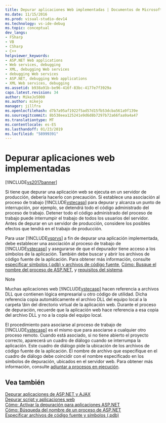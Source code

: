 ```yaml
---
title: Depurar aplicaciones Web implementadas | Documentos de Microsoft
ms.date: 11/15/2016
ms.prod: visual-studio-dev14
ms.technology: vs-ide-debug
ms.topic: conceptual
dev_langs:
- FSharp
- VB
- CSharp
- C++
helpviewer_keywords:
- ASP.NET Web applications
- Web services, debugging
- XML, debugging Web services
- debugging Web services
- ASP.NET, debugging Web applications
- XML Web services, debugging
ms.assetid: b938a91b-be96-416f-83bc-4177e7f3929a
caps.latest.revision: 34
author: MikeJo5000
ms.author: mikejo
manager: jillfra
ms.openlocfilehash: d7b7a95af1922f5ad57d15fb53dcba561a9f139e
ms.sourcegitcommit: 8b538eea125241e9d6d8b7297b72a66faa9a4a47
ms.translationtype: MT
ms.contentlocale: es-ES
ms.lasthandoff: 01/23/2019
ms.locfileid: "58999391"
---
```

# <a name="debugging-deployed-web-applications"></a>Depurar aplicaciones web implementadas
[!INCLUDE[vs2017banner](../includes/vs2017banner.md)]

Si tiene que depurar una aplicación web se ejecuta en un servidor de producción, debería hacerlo con precaución. Si establece una asociación al proceso de trabajo [!INCLUDE[vstecasp](../includes/vstecasp-md.md)] para depurar y alcanza un punto de interrupción, por ejemplo, se detendrá todo el código administrado del proceso de trabajo. Detener todo el código administrado del proceso de trabajo puede interrumpir el trabajo de todos los usuarios del servidor. Antes de depurar en un servidor de producción, considere los posibles efectos que tendrá en el trabajo de producción.  
  
 Para usar [!INCLUDE[vsprvs](../includes/vsprvs-md.md)] a fin de depurar una aplicación implementada, debe establecer una asociación al proceso de trabajo de [!INCLUDE[vstecasp](../includes/vstecasp-md.md)] y asegurarse de que el depurador tiene acceso a los símbolos de la aplicación. También debe buscar y abrir los archivos de código fuente de la aplicación. Para obtener más información, consulte [especificar símbolos (.pdb) y archivos de código fuente](../debugger/specify-symbol-dot-pdb-and-source-files-in-the-visual-studio-debugger.md), [Cómo: Busque el nombre del proceso de ASP.NET](../debugger/how-to-find-the-name-of-the-aspnet-process.md), y [requisitos del sistema](../debugger/aspnet-debugging-system-requirements.md).  
  
> [!NOTE]
>  Muchas aplicaciones web [!INCLUDE[vstecasp](../includes/vstecasp-md.md)] hacen referencia a archivos DLL que contienen lógica empresarial u otro código de utilidad. Dicha referencia copia automáticamente el archivo DLL del equipo local a la carpeta \bin del directorio virtual de la aplicación web. Durante el proceso de depuración, recuerde que la aplicación web hace referencia a esa copia del archivo DLL y no a la copia del equipo local.  
  
 El procedimiento para asociarse al proceso de trabajo de [!INCLUDE[vstecasp](../includes/vstecasp-md.md)] es el mismo que para asociarse a cualquier otro proceso remoto. Cuando está asociado, si no tiene abierto el proyecto correcto, aparecerá un cuadro de diálogo cuando se interrumpa la aplicación. Este cuadro de diálogo pide la ubicación de los archivos de código fuente de la aplicación. El nombre de archivo que especifique en el cuadro de diálogo debe coincidir con el nombre especificado en los símbolos de depuración, ubicados en el servidor web. Para obtener más información, consulte [adjuntar a procesos en ejecución](../debugger/attach-to-running-processes-with-the-visual-studio-debugger.md).  
  
## <a name="see-also"></a>Vea también  
 [Depurar aplicaciones de ASP.NET y AJAX](../debugger/debugging-aspnet-and-ajax-applications.md)   
 [Depurar script y aplicaciones web](../debugger/debugging-web-applications-and-script.md)   
 [Cómo: Activar la depuración para aplicaciones ASP.NET](../debugger/how-to-enable-debugging-for-aspnet-applications.md)   
 [Cómo: Búsqueda del nombre de un proceso de ASP.NET](../debugger/how-to-find-the-name-of-the-aspnet-process.md)   
 [Especificar archivos de código fuente y símbolos (.pdb)](../debugger/specify-symbol-dot-pdb-and-source-files-in-the-visual-studio-debugger.md)
